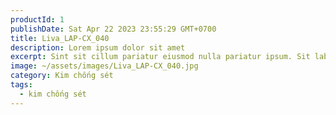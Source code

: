 ```yaml
---
productId: 1
publishDate: Sat Apr 22 2023 23:55:29 GMT+0700
title: Liva_LAP-CX_040
description: Lorem ipsum dolor sit amet
excerpt: Sint sit cillum pariatur eiusmod nulla pariatur ipsum. Sit laborum anim qui mollit tempor pariatur.
image: ~/assets/images/Liva_LAP-CX_040.jpg
category: Kim chống sét
tags:
  - kim chống sét
---
```


